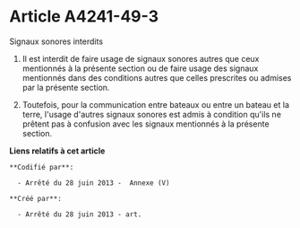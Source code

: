 # Article A4241-49-3

Signaux sonores interdits

1. Il est interdit de faire usage de signaux sonores autres que ceux mentionnés à la présente section ou de faire usage des
signaux mentionnés dans des conditions autres que celles prescrites ou admises par la présente section.

2. Toutefois, pour la communication entre bateaux ou entre un bateau et la terre, l'usage d'autres signaux sonores est admis
à condition qu'ils ne prêtent pas à confusion avec les signaux mentionnés à la présente section.

**Liens relatifs à cet article**

	**Codifié par**:

	  - Arrêté du 28 juin 2013 -  Annexe (V)

	**Créé par**:

	  - Arrêté du 28 juin 2013 - art.
